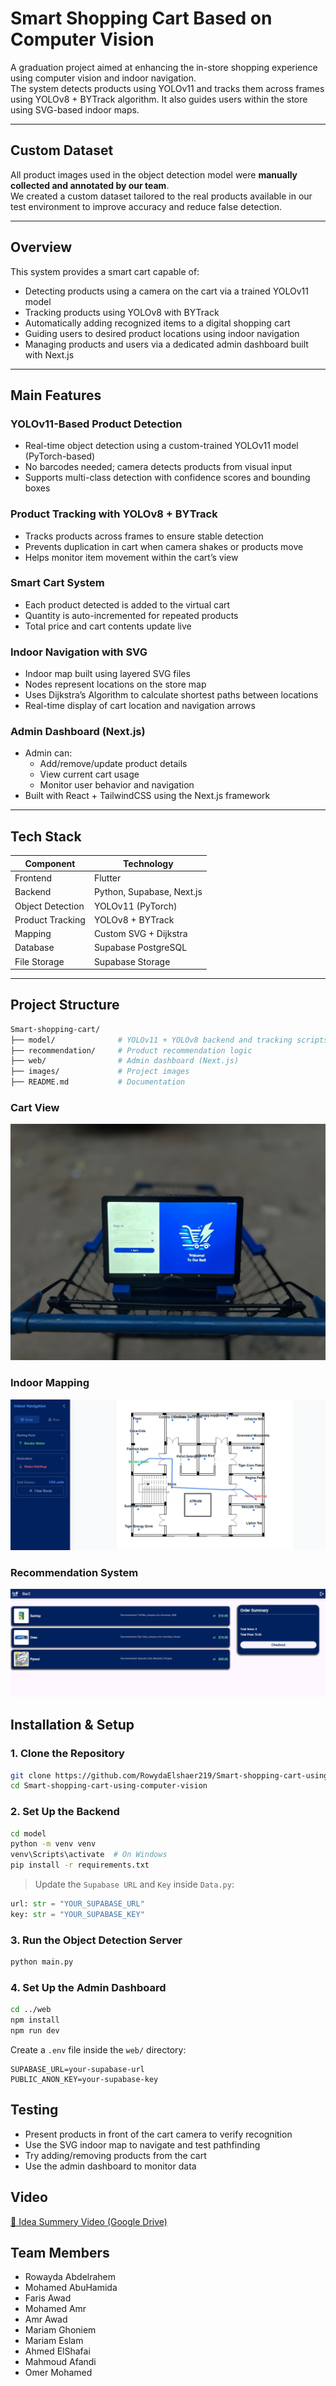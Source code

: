 # Smart Shopping Cart Based on Computer Vision

A graduation project aimed at enhancing the in-store shopping experience using computer vision and indoor navigation.  
The system detects products using YOLOv11 and tracks them across frames using YOLOv8 + BYTrack algorithm. It also guides users within the store using SVG-based indoor maps.

---

## Custom Dataset

All product images used in the object detection model were **manually collected and annotated by our team**.  
We created a custom dataset tailored to the real products available in our test environment to improve accuracy and reduce false detection.

---

## Overview

This system provides a smart cart capable of:

- Detecting products using a camera on the cart via a trained YOLOv11 model  
- Tracking products using YOLOv8 with BYTrack  
- Automatically adding recognized items to a digital shopping cart  
- Guiding users to desired product locations using indoor navigation  
- Managing products and users via a dedicated admin dashboard built with Next.js

---

## Main Features

### YOLOv11-Based Product Detection
- Real-time object detection using a custom-trained YOLOv11 model (PyTorch-based)  
- No barcodes needed; camera detects products from visual input  
- Supports multi-class detection with confidence scores and bounding boxes  

### Product Tracking with YOLOv8 + BYTrack
- Tracks products across frames to ensure stable detection  
- Prevents duplication in cart when camera shakes or products move  
- Helps monitor item movement within the cart’s view  

### Smart Cart System
- Each product detected is added to the virtual cart  
- Quantity is auto-incremented for repeated products  
- Total price and cart contents update live  

### Indoor Navigation with SVG
- Indoor map built using layered SVG files  
- Nodes represent locations on the store map  
- Uses Dijkstra’s Algorithm to calculate shortest paths between locations  
- Real-time display of cart location and navigation arrows  

### Admin Dashboard (Next.js)
- Admin can:  
  - Add/remove/update product details  
  - View current cart usage  
  - Monitor user behavior and navigation  
- Built with React + TailwindCSS using the Next.js framework

---

##  Tech Stack

| Component        | Technology               |
|------------------|---------------------------|
| Frontend         | Flutter                   |
| Backend          | Python, Supabase, Next.js |
| Object Detection | YOLOv11 (PyTorch)         |
| Product Tracking | YOLOv8 + BYTrack          |
| Mapping          | Custom SVG + Dijkstra     |
| Database         | Supabase PostgreSQL       |
| File Storage     | Supabase Storage          |

---

##  Project Structure

```bash
Smart-shopping-cart/
├── model/              # YOLOv11 + YOLOv8 backend and tracking scripts
├── recommendation/     # Product recommendation logic
├── web/                # Admin dashboard (Next.js)
├── images/             # Project images
├── README.md           # Documentation
```

###  Cart View

![Cart View](https://raw.githubusercontent.com/RowydaElshaer219/Smart-shopping-cart-using-computer-vision/main/images/cart.jpg)

###  Indoor Mapping

![Indoor Map](https://raw.githubusercontent.com/RowydaElshaer219/Smart-shopping-cart-using-computer-vision/main/images/map.png)

###  Recommendation System

![Add Product](https://raw.githubusercontent.com/RowydaElshaer219/Smart-shopping-cart-using-computer-vision/main/images/product.jpg)


## Installation & Setup

### 1. Clone the Repository

```bash
git clone https://github.com/RowydaElshaer219/Smart-shopping-cart-using-computer-vision.git
cd Smart-shopping-cart-using-computer-vision
```

### 2. Set Up the Backend

```bash
cd model
python -m venv venv
venv\Scripts\activate  # On Windows
pip install -r requirements.txt
```

> Update the `Supabase URL` and `Key` inside `Data.py`:

```python
url: str = "YOUR_SUPABASE_URL"
key: str = "YOUR_SUPABASE_KEY"
```

### 3. Run the Object Detection Server

```bash
python main.py
```

### 4. Set Up the Admin Dashboard

```bash
cd ../web
npm install
npm run dev
```

Create a `.env` file inside the `web/` directory:

```
SUPABASE_URL=your-supabase-url
PUBLIC_ANON_KEY=your-supabase-key
```


## Testing

* Present products in front of the cart camera to verify recognition
* Use the SVG indoor map to navigate and test pathfinding
* Try adding/removing products from the cart
* Use the admin dashboard to monitor data


## Video

[🎥 Idea Summery Video (Google Drive)](https://drive.google.com/file/d/1nQub6-MFoiFiLvgXKkEJPIKgzGiim87u/view)


## Team Members
* Rowayda Abdelrahem
* Mohamed AbuHamida
* Faris Awad
* Mohamed Amr
* Amr Awad
* Mariam Ghoniem
* Mariam Eslam
* Ahmed ElShafai
* Mahmoud Afandi
* Omer Mohamed



